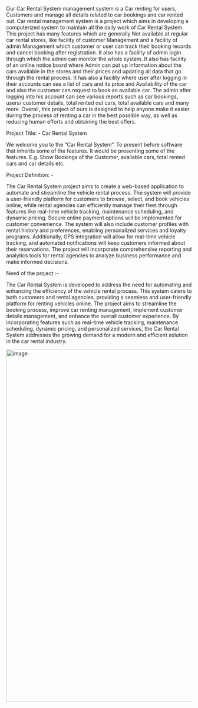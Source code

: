 Our Car Rental System management system is a Car renting for users, Customers and manage all details related to car bookings and car rented out. 
Car rental management system is a project which aims in developing a computerized system to maintain all the daily work of Car Rental System. 
This project has many features which are generally Not available at regular car rental stores, like facility of customer Management and a facility of admin Management which customer or user can track their booking records and cancel booking after registration. 
It also has a facility of admin login through which the admin can monitor the whole system. It also has facility of an online notice board where Admin can put up information about the cars available in the stores and their prices and updating all data that go through the rental process. It has also a facility where user after logging in their accounts can see a list of cars and its price and Availability of the car and also the customer can request to book an available car. The admin after logging into his account can see various reports such as car bookings, users/ customer details, total rented out cars, total available cars and many more. Overall, this project of ours is designed to help anyone make it easier during the process of renting a car in the best possible way, as well as reducing human efforts and obtaining the best offers.

Project Title: - Car Rental System

We welcome you to the “Car Rental System”. To present before software that inherits some of the features. It would be presenting some of the features. E.g. Show Bookings of the Customer, available cars, total rented cars and car details etc. 

Project Definition: - 

The Car Rental System project aims to create a web-based application to automate and streamline the vehicle rental process. The system will provide a user-friendly platform for customers to browse, select, and book vehicles online, while rental agencies can efficiently manage their fleet through features like real-time vehicle tracking, maintenance scheduling, and dynamic pricing. Secure online payment options will be implemented for customer convenience. The system will also include customer profiles with rental history and preferences, enabling personalized services and loyalty programs. Additionally, GPS integration will allow for real-time vehicle tracking, and automated notifications will keep customers informed about their reservations. The project will incorporate comprehensive reporting and analytics tools for rental agencies to analyze business performance and make informed decisions.

 Need of the project :- 
 
 The Car Rental System is developed to address the need for automating and enhancing the efficiency of the vehicle rental process. This system caters to both customers and rental agencies, providing a seamless and user-friendly platform for renting vehicles online. The project aims to streamline the booking process, improve car renting management, implement customer details management, and enhance the overall customer experience. By incorporating features such as real-time vehicle tracking, maintenance scheduling, dynamic pricing, and personalized services, the Car Rental System addresses the growing demand for a modern and efficient solution in the car rental industry.

 <img width="953" alt="image" src="https://github.com/developerranjeet/Rent-A-Car/assets/131538465/135c3953-7196-4378-8e76-5976eecedcbf">

